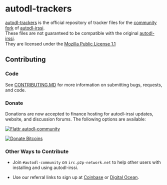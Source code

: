 # autodl-trackers

[autodl-trackers](https://github.com/autodl-community/autodl-trackers) is the official repository of tracker files for the [community fork](https://github.com/autodl-community/autodl-irssi) of [autodl-irssi](http://sourceforge.net/projects/autodl-irssi/).  
These files are not guaranteed to be compatible with the original [autodl-irssi](http://sourceforge.net/projects/autodl-irssi/).  
They are licensed under the [Mozilla Public License 1.1](https://www.mozilla.org/MPL/1.1/)

## Contributing

### Code

See [CONTRIBUTING.MD](CONTRIBUTING.MD) for more information on submitting bugs, requests, and code.

### Donate

Donations are now accepted to finance hosting for autodl-irssi updates, website, and discussion forums. The following options are available:

[![Flattr autodl-community](http://api.flattr.com/button/flattr-badge-large.png)](https://flattr.com/thing/1457186/autodl-community)

[![Donate Bitcoins](https://coinbase.com/assets/buttons/donation_small-77a6e527206c0407ffd8b2e8b76556b0.png)](https://coinbase.com/checkouts/bd92173aa544c4f9f035c28b5324f50c)

### Other Ways to Contribute

* Join ``#autodl-community`` on ``irc.p2p-network.net`` to help other users with installing and using autodl-irssi.

* Use our referral links to sign up at [Coinbase](https://coinbase.com/?r=533a0d846d997b3338000006&utm_campaign=user-referral&src=referral-link) or [Digital Ocean](https://www.digitalocean.com/?refcode=3823208a0597).
